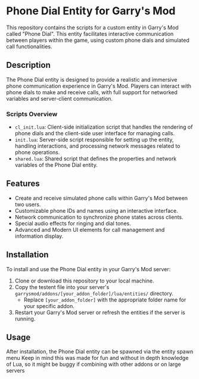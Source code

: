 # Phone Dial Entity for Garry's Mod

This repository contains the scripts for a custom entity in Garry's Mod called "Phone Dial". This entity facilitates interactive communication between players within the game, using custom phone dials and simulated call functionalities.

## Description

The Phone Dial entity is designed to provide a realistic and immersive phone communication experience in Garry's Mod. Players can interact with phone dials to make and receive calls, with full support for networked variables and server-client communication.

### Scripts Overview

- `cl_init.lua`: Client-side initialization script that handles the rendering of phone dials and the client-side user interface for managing calls.
- `init.lua`: Server-side script responsible for setting up the entity, handling interactions, and processing network messages related to phone operations.
- `shared.lua`: Shared script that defines the properties and network variables of the Phone Dial entity.

## Features

- Create and receive simulated phone calls within Garry's Mod between two users. 
- Customizable phone IDs and names using an interactive interface.
- Network communication to synchronize phone states across clients.
- Special audio effects for ringing and dial tones.
- Advanced and Modern UI elements for call management and information display.

## Installation

To install and use the Phone Dial entity in your Garry's Mod server:

1. Clone or download this repository to your local machine.
2. Copy the testent file into your server's `garrysmod/addons/[your_addon_folder]/lua/entities/` directory.
   - Replace `[your_addon_folder]` with the appropriate folder name for your specific addon.
3. Restart your Garry's Mod server or refresh the entities if the server is running.

## Usage

After installation, the Phone Dial entity can be spawned via the entity spawn menu 
Keep in mind this was made for fun and without in depth knowledge of Lua, so it might be buggy if combining with other addons or on large servers


